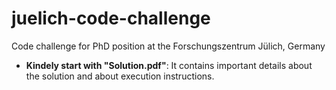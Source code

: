 # juelich-code-challenge
Code challenge for PhD position at the Forschungszentrum Jülich, Germany
- <b>Kindely start with "Solution.pdf"</b>: It contains important details about the solution and about execution instructions.
